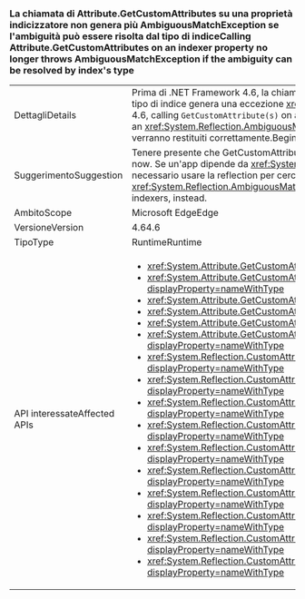 ### <a name="calling-attributegetcustomattributes-on-an-indexer-property-no-longer-throws-ambiguousmatchexception-if-the-ambiguity-can-be-resolved-by-indexs-type"></a><span data-ttu-id="80899-101">La chiamata di Attribute.GetCustomAttributes su una proprietà indicizzatore non genera più AmbiguousMatchException se l'ambiguità può essere risolta dal tipo di indice</span><span class="sxs-lookup"><span data-stu-id="80899-101">Calling Attribute.GetCustomAttributes on an indexer property no longer throws AmbiguousMatchException if the ambiguity can be resolved by index's type</span></span>

|   |   |
|---|---|
|<span data-ttu-id="80899-102">Dettagli</span><span class="sxs-lookup"><span data-stu-id="80899-102">Details</span></span>|<span data-ttu-id="80899-103">Prima di .NET Framework 4.6, la chiamata di <code>GetCustomAttribute(s)</code> su una proprietà indicizzatore diversa da un'altra proprietà solo per il tipo di indice genera una eccezione <xref:System.Reflection.AmbiguousMatchException?displayProperty=name>.</span><span class="sxs-lookup"><span data-stu-id="80899-103">Prior to the .NET Framework 4.6, calling <code>GetCustomAttribute(s)</code> on an indexer property which differed from another property only by the type of the index would result in an <xref:System.Reflection.AmbiguousMatchException?displayProperty=name>.</span></span> <span data-ttu-id="80899-104">A partire da .NET Framework 4.6, gli attributi della proprietà verranno restituiti correttamente.</span><span class="sxs-lookup"><span data-stu-id="80899-104">Beginning in the .NET Framework 4.6, the property's attributes will be correctly returned.</span></span>|
|<span data-ttu-id="80899-105">Suggerimento</span><span class="sxs-lookup"><span data-stu-id="80899-105">Suggestion</span></span>|<span data-ttu-id="80899-106">Tenere presente che GetCustomAttribute funzionerà più frequentemente.</span><span class="sxs-lookup"><span data-stu-id="80899-106">Be aware that GetCustomAttribute(s) will work more frequently now.</span></span> <span data-ttu-id="80899-107">Se un'app dipende da <xref:System.Reflection.AmbiguousMatchException?displayProperty=name> nelle versioni precedenti, è ora necessario usare la reflection per cercare in modo esplicito più indicizzatori.</span><span class="sxs-lookup"><span data-stu-id="80899-107">If an app was previously relying on the <xref:System.Reflection.AmbiguousMatchException?displayProperty=name>, reflection should now be used to explicitly look for multiple indexers, instead.</span></span>|
|<span data-ttu-id="80899-108">Ambito</span><span class="sxs-lookup"><span data-stu-id="80899-108">Scope</span></span>|<span data-ttu-id="80899-109">Microsoft Edge</span><span class="sxs-lookup"><span data-stu-id="80899-109">Edge</span></span>|
|<span data-ttu-id="80899-110">Versione</span><span class="sxs-lookup"><span data-stu-id="80899-110">Version</span></span>|<span data-ttu-id="80899-111">4.6</span><span class="sxs-lookup"><span data-stu-id="80899-111">4.6</span></span>|
|<span data-ttu-id="80899-112">Tipo</span><span class="sxs-lookup"><span data-stu-id="80899-112">Type</span></span>|<span data-ttu-id="80899-113">Runtime</span><span class="sxs-lookup"><span data-stu-id="80899-113">Runtime</span></span>|
|<span data-ttu-id="80899-114">API interessate</span><span class="sxs-lookup"><span data-stu-id="80899-114">Affected APIs</span></span>|<ul><li><xref:System.Attribute.GetCustomAttribute(System.Reflection.MemberInfo,System.Type)?displayProperty=nameWithType></li><li><xref:System.Attribute.GetCustomAttribute(System.Reflection.MemberInfo,System.Type,System.Boolean)?displayProperty=nameWithType></li><li><xref:System.Attribute.GetCustomAttributes(System.Reflection.MemberInfo)?displayProperty=nameWithType></li><li><xref:System.Attribute.GetCustomAttributes(System.Reflection.MemberInfo,System.Boolean)?displayProperty=nameWithType></li><li><xref:System.Attribute.GetCustomAttributes(System.Reflection.MemberInfo,System.Type)?displayProperty=nameWithType></li><li><xref:System.Attribute.GetCustomAttributes(System.Reflection.MemberInfo,System.Type,System.Boolean)?displayProperty=nameWithType></li><li><xref:System.Reflection.CustomAttributeExtensions.GetCustomAttribute(System.Reflection.MemberInfo,System.Type)?displayProperty=nameWithType></li><li><xref:System.Reflection.CustomAttributeExtensions.GetCustomAttribute(System.Reflection.MemberInfo,System.Type,System.Boolean)?displayProperty=nameWithType></li><li><xref:System.Reflection.CustomAttributeExtensions.GetCustomAttribute%60%601(System.Reflection.MemberInfo)?displayProperty=nameWithType></li><li><xref:System.Reflection.CustomAttributeExtensions.GetCustomAttribute%60%601(System.Reflection.MemberInfo,System.Boolean)?displayProperty=nameWithType></li><li><xref:System.Reflection.CustomAttributeExtensions.GetCustomAttributes(System.Reflection.MemberInfo)?displayProperty=nameWithType></li><li><xref:System.Reflection.CustomAttributeExtensions.GetCustomAttributes(System.Reflection.MemberInfo,System.Boolean)?displayProperty=nameWithType></li><li><xref:System.Reflection.CustomAttributeExtensions.GetCustomAttributes(System.Reflection.MemberInfo,System.Type)?displayProperty=nameWithType></li><li><xref:System.Reflection.CustomAttributeExtensions.GetCustomAttributes(System.Reflection.MemberInfo,System.Type,System.Boolean)?displayProperty=nameWithType></li><li><xref:System.Reflection.CustomAttributeExtensions.GetCustomAttributes%60%601(System.Reflection.MemberInfo)?displayProperty=nameWithType></li><li><xref:System.Reflection.CustomAttributeExtensions.GetCustomAttributes%60%601(System.Reflection.MemberInfo,System.Boolean)?displayProperty=nameWithType></li></ul>|

